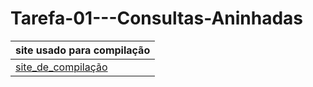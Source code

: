 # Tarefa-01---Consultas-Aninhadas 
|site usado para compilação| 
|--------------------------| 
|[site_de_compilação](https://www.db-fiddle.com/)|

